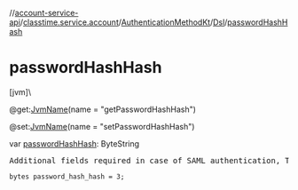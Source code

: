 //[account-service-api](../../../../index.md)/[classtime.service.account](../../index.md)/[AuthenticationMethodKt](../index.md)/[Dsl](index.md)/[passwordHashHash](password-hash-hash.md)

# passwordHashHash

[jvm]\

@get:[JvmName](https://kotlinlang.org/api/latest/jvm/stdlib/kotlin.jvm/-jvm-name/index.html)(name = &quot;getPasswordHashHash&quot;)

@set:[JvmName](https://kotlinlang.org/api/latest/jvm/stdlib/kotlin.jvm/-jvm-name/index.html)(name = &quot;setPasswordHashHash&quot;)

var [passwordHashHash](password-hash-hash.md): ByteString

<pre>
Additional fields required in case of SAML authentication, TBD
</pre>

<code>bytes password_hash_hash = 3;</code>
